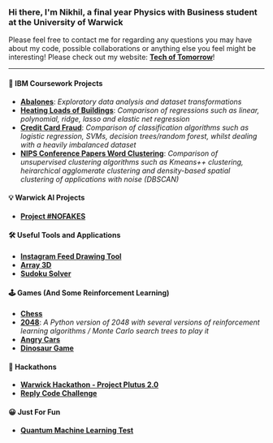 ### Hi there, I'm Nikhil, a final year Physics with Business student at the University of Warwick
Please feel free to contact me for regarding any questions you may have about my code, possible collaborations or anything else you feel might be interesting!
Please check out my website: [**Tech of Tomorrow**](https://www.techoftomorrow.co.uk)!

---
#### 📜 IBM Coursework Projects
- **[Abalones](../../../IBM-EDA-for-ML)**: *Exploratory data analysis and dataset transformations*
- **[Heating Loads of Buildings](../../../IBM-Supervised-Learning-Regression)**: *Comparison of regressions such as linear, polynomial, ridge, lasso and elastic net regression*
- **[Credit Card Fraud](../../../Credit-Card-Fraud-Classification)**: *Comparison of classification algorithms such as logistic regression, SVMs, decision trees/random forest, whilst dealing with a heavily imbalanced dataset*
- **[NIPS Conference Papers Word Clustering](../../../NIPS-Conference-Papers-Word-Clustering)**: *Comparison of unsupervised clustering algorithms such as Kmeans++ clustering, heirarchical agglomerate clustering and density-based spatial clustering of applications with noise (DBSCAN)*

#### 💡 Warwick AI Projects
- **[Project #NOFAKES](../../../../peterfazekas1999/-nofakes-project )**

#### 🛠️ Useful Tools and Applications
- **[Instagram Feed Drawing Tool](../../../Instagram-Feed-Drawing-Tool)**
- **[Array 3D](../../../Array3D)**
- **[Sudoku Solver](../../../Sudoku-Solver)**

#### 🕹️ Games (And Some Reinforcement Learning)
- **[Chess](../../../Chess)**
- **[2048](../../../2048)**: *A Python version of 2048 with several versions of reinforcement learning algorithms / Monte Carlo search trees to play it* 
- **[Angry Cars](../../../Angry-Cars-v2)**
- **[Dinosaur Game](../../../Dino-RL)**

#### 🏁 Hackathons
- **[Warwick Hackathon - Project Plutus 2.0](../../../../jjethwa13/WarwickHackathon)**
- **[Reply Code Challenge](../../../ReplyCodeChallenge)**

#### 😀 Just For Fun
- **[Quantum Machine Learning Test](../../../Quantum-Machine-Learning-Test)**
<!--
**Nikhil-Khetani/Nikhil-Khetani** is a ✨ _special_ ✨ repository because its `README.md` (this file) appears on your GitHub profile.

Here are some ideas to get you started:

- 🔭 I’m currently working on ...
- 🌱 I’m currently learning ...
- 👯 I’m looking to collaborate on ...
- 🤔 I’m looking for help with ...
- 💬 Ask me about ...
- 📫 How to reach me: ...
- ⚡ Fun fact: ...
-->
